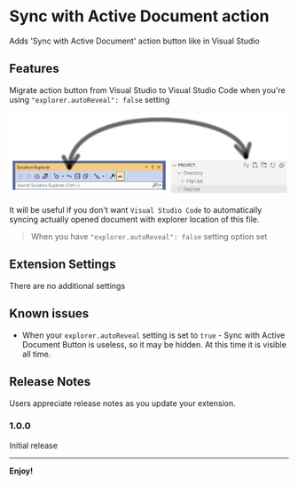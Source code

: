 # Sync with Active Document action

Adds 'Sync with Active Document' action button like in Visual Studio

## Features

Migrate action button from Visual Studio to Visual Studio Code when you're using
`"explorer.autoReveal": false` setting

![Sync feature](src/assets/images/vs-to-vsc.png "Sync feature")

It will be useful if you don't want `Visual Studio Code` to automatically syncing actually opened document with explorer location of this file.

> When you have `"explorer.autoReveal": false` setting option set

## Extension Settings

There are no additional settings

## Known issues

- When your `explorer.autoReveal` setting is set to `true` - Sync with Active Document Button is useless, so it may be hidden. At this time it is visible all time.

## Release Notes

Users appreciate release notes as you update your extension.

### 1.0.0

Initial release

---

**Enjoy!**
